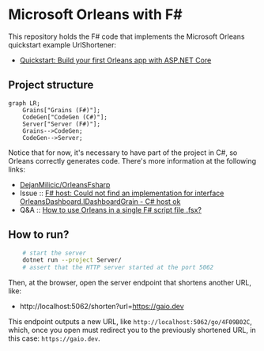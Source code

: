 # Microsoft Orleans with F#

This repository holds the F# code that implements the Microsoft Orleans quickstart example UrlShortener:

- [Quickstart: Build your first Orleans app with ASP.NET Core](https://learn.microsoft.com/en-us/dotnet/orleans/quickstarts/build-your-first-orleans-app?tabs=visual-studio-code)

## Project structure

```mermaid
graph LR;
    Grains["Grains (F#)"];
    CodeGen["CodeGen (C#)"];
    Server["Server (F#)"];
    Grains-->CodeGen;
    CodeGen-->Server;
```

Notice that for now, it's necessary to have part of the project in C#, so Orleans correctly generates code. There's more information at the following links:

- [DejanMilicic/OrleansFsharp](https://github.com/DejanMilicic/OrleansFsharp)
- Issue :: [F# host: Could not find an implementation for interface OrleansDashboard.IDashboardGrain - C# host ok](https://github.com/dotnet/orleans/issues/8235)
- Q&A :: [How to use Orleans in a single F# script file .fsx?](https://github.com/dotnet/orleans/discussions/9155)

## How to run?

```bash
    # start the server
    dotnet run --project Server/
    # assert that the HTTP server started at the port 5062
```

Then, at the browser, open the server endpoint that shortens another URL, like:

- http://localhost:5062/shorten?url=https://gaio.dev

This endpoint outputs a new URL, like `http://localhost:5062/go/4F09B02C`, which, once you open must redirect you to the previously shortened URL, in this case: `https://gaio.dev`.
